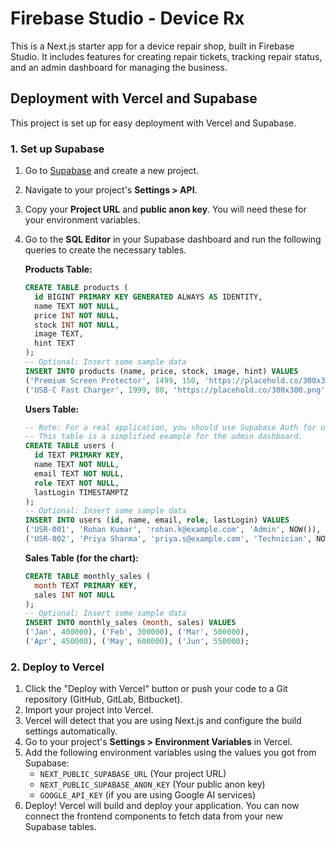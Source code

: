 # Firebase Studio - Device Rx

This is a Next.js starter app for a device repair shop, built in Firebase Studio. It includes features for creating repair tickets, tracking repair status, and an admin dashboard for managing the business.

## Deployment with Vercel and Supabase

This project is set up for easy deployment with Vercel and Supabase.

### 1. Set up Supabase

1.  Go to [Supabase](https://supabase.com/) and create a new project.
2.  Navigate to your project's **Settings > API**.
3.  Copy your **Project URL** and **public anon key**. You will need these for your environment variables.
4.  Go to the **SQL Editor** in your Supabase dashboard and run the following queries to create the necessary tables.

    **Products Table:**
    ```sql
    CREATE TABLE products (
      id BIGINT PRIMARY KEY GENERATED ALWAYS AS IDENTITY,
      name TEXT NOT NULL,
      price INT NOT NULL,
      stock INT NOT NULL,
      image TEXT,
      hint TEXT
    );
    -- Optional: Insert some sample data
    INSERT INTO products (name, price, stock, image, hint) VALUES
    ('Premium Screen Protector', 1499, 150, 'https://placehold.co/300x300.png', 'screen protector'),
    ('USB-C Fast Charger', 1999, 80, 'https://placehold.co/300x300.png', 'charging cable');
    ```

    **Users Table:**
    ```sql
    -- Note: For a real application, you should use Supabase Auth for user management.
    -- This table is a simplified example for the admin dashboard.
    CREATE TABLE users (
      id TEXT PRIMARY KEY,
      name TEXT NOT NULL,
      email TEXT NOT NULL,
      role TEXT NOT NULL,
      lastLogin TIMESTAMPTZ
    );
    -- Optional: Insert some sample data
    INSERT INTO users (id, name, email, role, lastLogin) VALUES
    ('USR-001', 'Rohan Kumar', 'rohan.k@example.com', 'Admin', NOW()),
    ('USR-002', 'Priya Sharma', 'priya.s@example.com', 'Technician', NOW());
    ```

    **Sales Table (for the chart):**
    ```sql
    CREATE TABLE monthly_sales (
      month TEXT PRIMARY KEY,
      sales INT NOT NULL
    );
    -- Optional: Insert some sample data
    INSERT INTO monthly_sales (month, sales) VALUES
    ('Jan', 400000), ('Feb', 300000), ('Mar', 500000),
    ('Apr', 450000), ('May', 600000), ('Jun', 550000);
    ```

### 2. Deploy to Vercel

1.  Click the "Deploy with Vercel" button or push your code to a Git repository (GitHub, GitLab, Bitbucket).
2.  Import your project into Vercel.
3.  Vercel will detect that you are using Next.js and configure the build settings automatically.
4.  Go to your project's **Settings > Environment Variables** in Vercel.
5.  Add the following environment variables using the values you got from Supabase:
    *   `NEXT_PUBLIC_SUPABASE_URL` (Your project URL)
    *   `NEXT_PUBLIC_SUPABASE_ANON_KEY` (Your public anon key)
    *   `GOOGLE_API_KEY` (if you are using Google AI services)
6.  Deploy! Vercel will build and deploy your application. You can now connect the frontend components to fetch data from your new Supabase tables.
